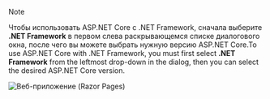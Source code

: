   > [!NOTE]
  > <span data-ttu-id="b4927-101">Чтобы использовать ASP.NET Core с .NET Framework, сначала выберите **.NET Framework** в первом слева раскрывающемся списке диалогового окна, после чего вы можете выбрать нужную версию ASP.NET Core.</span><span class="sxs-lookup"><span data-stu-id="b4927-101">To use ASP.NET Core with .NET Framework, you must first select **.NET Framework** from the leftmost drop-down in the dialog, then you can select the desired ASP.NET Core version.</span></span>

  ![Веб-приложение (Razor Pages)](../tutorials/razor-pages/razor-pages-start/_static/np2.png)